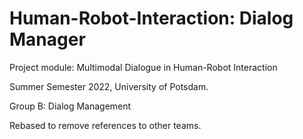# Human-Robot-Interaction: Dialog Manager
Project module: Multimodal Dialogue in Human-Robot Interaction

Summer Semester 2022, University of Potsdam.

Group B: Dialog Management

Rebased to remove references to other teams.